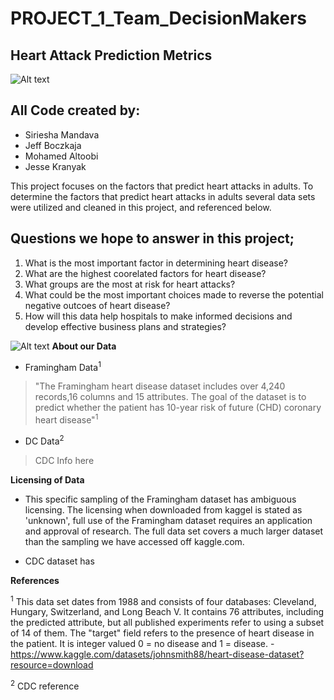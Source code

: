 # PROJECT_1_Team_DecisionMakers

## Heart Attack Prediction Metrics
![Alt text](/images/Project%2520Cover%2520img.jpg)

## **All Code created by:**
- Siriesha Mandava
- Jeff Boczkaja
- Mohamed Altoobi
- Jesse Kranyak


This project focuses on the factors that predict heart attacks in adults.  To determine the factors that predict heart attacks in adults several data sets were utilized and cleaned in this project, and referenced below.  

## Questions we hope to answer in this project;

1. What is the most important factor in determining heart disease?
2. What are the highest coorelated factors for heart disease?
3. What groups are the most at risk for heart attacks?
4. What could be the most important choices made to reverse the potential negative outcoes of heart disease?
5. How will this data help hospitals to make informed decisions and develop effective business plans and strategies?

![Alt text](/project_1%2520data/project_heart.jpeg)
**About our Data** 

* Framingham Data<sup>1</sup>

> "The Framingham heart disease dataset includes over 4,240 records,16 columns and 15 attributes. 
The goal of the dataset is to predict whether the patient has 10-year risk of future (CHD) coronary heart disease"<sup>1</sup>

* DC Data<sup>2</sup>

> CDC Info here

**Licensing of Data**

* This specific sampling of the Framingham dataset has ambiguous licensing. The licensing when downloaded from kaggel is stated as 'unknown', full use of the Framingham dataset requires an application and approval of research.  The full data set covers a much larger dataset than the sampling we have accessed off kaggle.com.

* CDC dataset has 

**References**

<sup>1</sup> This data set dates from 1988 and consists of four databases: Cleveland, Hungary, Switzerland, and Long Beach V. It contains 76 attributes, including the predicted attribute, but all published experiments refer to using a subset of 14 of them. The "target" field refers to the presence of heart disease in the patient. It is integer valued 0 = no disease and 1 = disease.
  -https://www.kaggle.com/datasets/johnsmith88/heart-disease-dataset?resource=download

<sup>2</sup> CDC reference


[def]: https://i0.wp.com/www.asktheradtech.com/wp-content/uploads/2020/04/crazy-xray-4.jpg?w=589&ssl=1